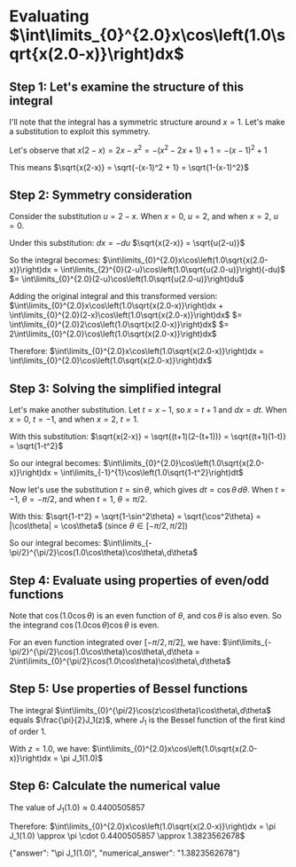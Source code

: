 # Evaluating $\int\limits_{0}^{2.0}x\cos\left(1.0\sqrt{x(2.0-x)}\right)dx$

## Step 1: Let's examine the structure of this integral
I'll note that the integral has a symmetric structure around $x = 1$. Let's make a substitution to exploit this symmetry.

Let's observe that $x(2-x) = 2x - x^2 = -(x^2 - 2x + 1) + 1 = -(x-1)^2 + 1$

This means $\sqrt{x(2-x)} = \sqrt{-(x-1)^2 + 1} = \sqrt{1-(x-1)^2}$

## Step 2: Symmetry consideration
Consider the substitution $u = 2-x$. When $x = 0$, $u = 2$, and when $x = 2$, $u = 0$.

Under this substitution:
$dx = -du$
$\sqrt{x(2-x)} = \sqrt{u(2-u)}$

So the integral becomes:
$\int\limits_{0}^{2.0}x\cos\left(1.0\sqrt{x(2.0-x)}\right)dx = \int\limits_{2}^{0}(2-u)\cos\left(1.0\sqrt{u(2.0-u)}\right)(-du)$
$= \int\limits_{0}^{2.0}(2-u)\cos\left(1.0\sqrt{u(2.0-u)}\right)du$

Adding the original integral and this transformed version:
$\int\limits_{0}^{2.0}x\cos\left(1.0\sqrt{x(2.0-x)}\right)dx + \int\limits_{0}^{2.0}(2-x)\cos\left(1.0\sqrt{x(2.0-x)}\right)dx$
$= \int\limits_{0}^{2.0}2\cos\left(1.0\sqrt{x(2.0-x)}\right)dx$
$= 2\int\limits_{0}^{2.0}\cos\left(1.0\sqrt{x(2.0-x)}\right)dx$

Therefore:
$\int\limits_{0}^{2.0}x\cos\left(1.0\sqrt{x(2.0-x)}\right)dx = \int\limits_{0}^{2.0}\cos\left(1.0\sqrt{x(2.0-x)}\right)dx$

## Step 3: Solving the simplified integral
Let's make another substitution. Let $t = x-1$, so $x = t+1$ and $dx = dt$.
When $x = 0$, $t = -1$, and when $x = 2$, $t = 1$.

With this substitution:
$\sqrt{x(2-x)} = \sqrt{(t+1)(2-(t+1))} = \sqrt{(t+1)(1-t)} = \sqrt{1-t^2}$

So our integral becomes:
$\int\limits_{0}^{2.0}\cos\left(1.0\sqrt{x(2.0-x)}\right)dx = \int\limits_{-1}^{1}\cos\left(1.0\sqrt{1-t^2}\right)dt$

Now let's use the substitution $t = \sin\theta$, which gives $dt = \cos\theta\,d\theta$.
When $t = -1$, $\theta = -\pi/2$, and when $t = 1$, $\theta = \pi/2$.

With this:
$\sqrt{1-t^2} = \sqrt{1-\sin^2\theta} = \sqrt{\cos^2\theta} = |\cos\theta| = \cos\theta$ (since $\theta \in [-\pi/2, \pi/2]$)

So our integral becomes:
$\int\limits_{-\pi/2}^{\pi/2}\cos(1.0\cos\theta)\cos\theta\,d\theta$

## Step 4: Evaluate using properties of even/odd functions
Note that $\cos(1.0\cos\theta)$ is an even function of $\theta$, and $\cos\theta$ is also even.
So the integrand $\cos(1.0\cos\theta)\cos\theta$ is even.

For an even function integrated over $[-\pi/2, \pi/2]$, we have:
$\int\limits_{-\pi/2}^{\pi/2}\cos(1.0\cos\theta)\cos\theta\,d\theta = 2\int\limits_{0}^{\pi/2}\cos(1.0\cos\theta)\cos\theta\,d\theta$

## Step 5: Use properties of Bessel functions
The integral $\int\limits_{0}^{\pi/2}\cos(z\cos\theta)\cos\theta\,d\theta$ equals $\frac{\pi}{2}J_1(z)$, where $J_1$ is the Bessel function of the first kind of order 1.

With $z = 1.0$, we have:
$\int\limits_{0}^{2.0}x\cos\left(1.0\sqrt{x(2.0-x)}\right)dx = \pi J_1(1.0)$

## Step 6: Calculate the numerical value
The value of $J_1(1.0) \approx 0.4400505857$

Therefore:
$\int\limits_{0}^{2.0}x\cos\left(1.0\sqrt{x(2.0-x)}\right)dx = \pi J_1(1.0) \approx \pi \cdot 0.4400505857 \approx 1.3823562678$

{"answer": "\pi J_1(1.0)", "numerical_answer": "1.3823562678"}